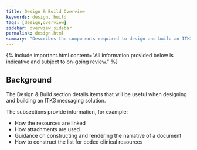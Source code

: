 ```yaml
---
title: Design & Build Overview  
keywords: design, build
tags: [design,overview]
sidebar: overview_sidebar
permalink: design.html
summary: "Describes the components required to design and build an ITK3 Messaging Solution using the interactions and profiles described in Explore."
---
```


{% include important.html content="All information provided below is indicative and subject to on-going review." %}

## Background ##

The Design & Build section details items that will be useful when designing and building an ITK3 messaging solution.

The subsections provide information, for example:

- How the resources are linked
- How attachments are used
- Guidance on constructing and rendering the narrative of a document
- How to construct the list for coded clinical resources







